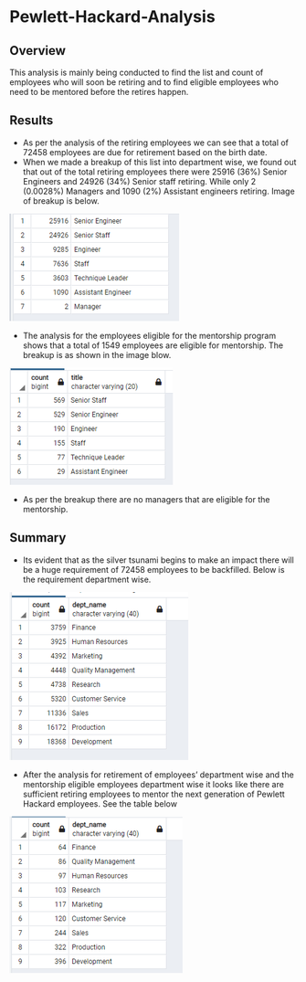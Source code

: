 # Pewlett-Hackard-Analysis
## Overview

This analysis is mainly being conducted to find the list and count of employees who will soon be retiring and to find eligible employees who need to be mentored before the retires happen.

## Results

- As per the analysis of the retiring employees we can see that a total of 72458 employees are due for retirement based on the birth date.
- When we made a breakup of this list into department wise, we found out that out of the total retiring employees there were 25916 (36%) Senior Engineers and 24926 (34%) Senior staff retiring. While only 2 (0.0028%) Managers and 1090 (2%) Assistant engineers retiring. Image of breakup is below.

![](Resources/retirement_roles.png)

- The analysis for the employees eligible for the mentorship program shows that a total of 1549 employees are eligible for mentorship. The breakup is as shown in the image blow.

![](Resources/mentorship_roles.png)

- As per the breakup there are no managers that are eligible for the mentorship. 

## Summary

- Its evident that as the silver tsunami begins to make an impact there will be a huge requirement of 72458 employees to be backfilled. Below is the requirement department wise.

![](Resources/retirement_department.png)

- After the analysis for retirement of employees’ department wise and the mentorship eligible employees department wise it looks like there are sufficient retiring employees to mentor the next generation of Pewlett Hackard employees. See the table below

![](Resources/mentorship_department.png)

